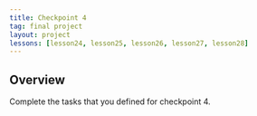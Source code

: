 ```yaml
---
title: Checkpoint 4
tag: final project
layout: project
lessons: [lesson24, lesson25, lesson26, lesson27, lesson28]
---
```


## Overview

Complete the tasks that you defined for checkpoint 4.